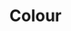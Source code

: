 ---
layout: collection
title: "Colour"
description: "Colour guidance for data visualisations at the NHSBSA"
status: REVIEW
tags: data
order: 50
collection_tag: dv-colour
pagination:
  data: collections.dv-colour
  size: 50
  alias: articles
---